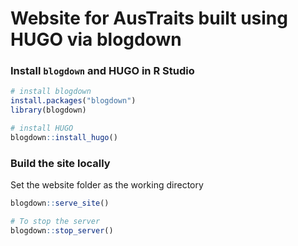 # Website for AusTraits built using HUGO via blogdown

### Install `blogdown` and HUGO in R Studio 

```r
# install blogdown
install.packages("blogdown")
library(blogdown) 

# install HUGO
blogdown::install_hugo()
```
### Build the site locally

Set the website folder as the working directory

```r
blogdown::serve_site()

# To stop the server
blogdown::stop_server()
```
